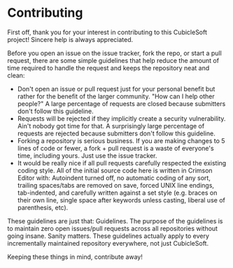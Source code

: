 Contributing
============

First off, thank you for your interest in contributing to this CubicleSoft project!  Sincere help is always appreciated.

Before you open an issue on the issue tracker, fork the repo, or start a pull request, there are some simple guidelines that help reduce the amount of time required to handle the request and keeps the repository neat and clean:

* Don't open an issue or pull request just for your personal benefit but rather for the benefit of the larger community.  "How can I help other people?"  A large percentage of requests are closed because submitters don't follow this guideline.
* Requests will be rejected if they implicitly create a security vulnerability.  Ain't nobody got time for that.  A surprisingly large percentage of requests are rejected because submitters don't follow this guideline.
* Forking a repository is serious business.  If you are making changes to 5 lines of code or fewer, a fork + pull request is a waste of everyone's time, including yours.  Just use the issue tracker.
* It would be really nice if all pull requests carefully respected the existing coding style.  All of the initial source code here is written in Crimson Editor with:  Autoindent turned off, no automatic coding of any sort, trailing spaces/tabs are removed on save, forced UNIX line endings, tab-indented, and carefully written against a set style (e.g. braces on their own line, single space after keywords unless casting, liberal use of parenthesis, etc).

These guidelines are just that:  Guidelines.  The purpose of the guidelines is to maintain zero open issues/pull requests across all repositories without going insane.  Sanity matters.  These guidelines actually apply to every incrementally maintained repository everywhere, not just CubicleSoft.

Keeping these things in mind, contribute away!
